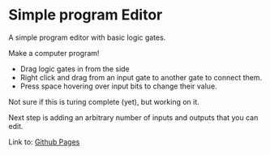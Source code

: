 # Simple program Editor
A simple program editor with basic logic gates.

Make a computer program!
- Drag logic gates in from the side
- Right click and drag from an input gate to another gate to connect them.
- Press space hovering over input bits to change their value.

Not sure if this is turing complete (yet), but working on it. 

Next step is adding an arbitrary number of inputs and outputs that you can edit.

Link to: [Github Pages](https://flippont.github.io/simple-program-editor/)
